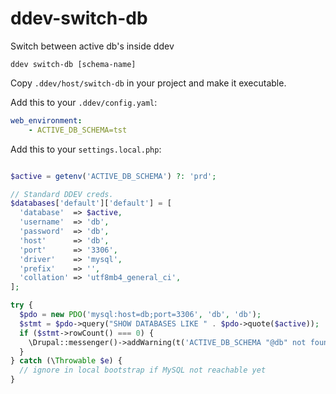# ddev-switch-db
Switch between active db's inside ddev

```
ddev switch-db [schema-name]
```

Copy `.ddev/host/switch-db` in your project and make it executable.

Add this to your `.ddev/config.yaml`:
```yaml
web_environment:
    - ACTIVE_DB_SCHEMA=tst
```

Add this to your `settings.local.php`:
```php

$active = getenv('ACTIVE_DB_SCHEMA') ?: 'prd';

// Standard DDEV creds.
$databases['default']['default'] = [
  'database'  => $active,
  'username'  => 'db',
  'password'  => 'db',
  'host'      => 'db',
  'port'      => '3306',
  'driver'    => 'mysql',
  'prefix'    => '',
  'collation' => 'utf8mb4_general_ci',
];

try {
  $pdo = new PDO('mysql:host=db;port=3306', 'db', 'db');
  $stmt = $pdo->query("SHOW DATABASES LIKE " . $pdo->quote($active));
  if ($stmt->rowCount() === 0) {
    \Drupal::messenger()->addWarning(t('ACTIVE_DB_SCHEMA "@db" not found.', ['@db' => $active]));
  }
} catch (\Throwable $e) {
  // ignore in local bootstrap if MySQL not reachable yet
}
```
